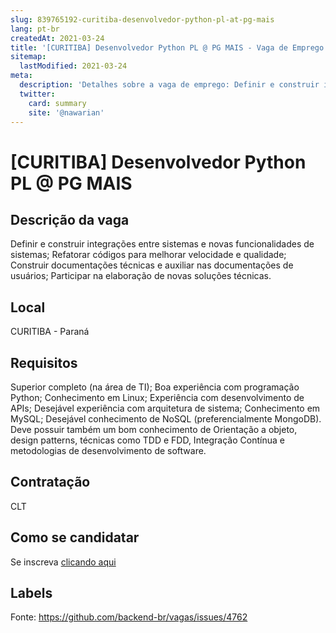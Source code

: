 ```yaml
---
slug: 839765192-curitiba-desenvolvedor-python-pl-at-pg-mais
lang: pt-br
createdAt: 2021-03-24
title: '[CURITIBA] Desenvolvedor Python PL @ PG MAIS - Vaga de Emprego'
sitemap:
  lastModified: 2021-03-24
meta:
  description: 'Detalhes sobre a vaga de emprego: Definir e construir integrações entre sistemas e novas funcionalidades de sistemas; Refatorar códigos para melhorar velocidade e qualidade; Construir documentações técnicas e auxiliar nas documentações de usuários; Participar na elaboração de novas soluções técnicas.'
  twitter:
    card: summary
    site: '@nawarian'
---
```


# [CURITIBA] Desenvolvedor Python PL @ PG MAIS

## Descrição da vaga

Definir e construir integrações entre sistemas e novas funcionalidades de sistemas;
Refatorar códigos para melhorar velocidade e qualidade;
Construir documentações técnicas e auxiliar nas documentações de usuários;
Participar na elaboração de novas soluções técnicas.

## Local

CURITIBA - Paraná

## Requisitos

Superior completo (na área de TI);
Boa experiência com programação Python;
Conhecimento em Linux;
Experiência com desenvolvimento de APIs;
Desejável experiência com arquitetura de sistema;
Conhecimento em MySQL;
Desejável conhecimento de NoSQL (preferencialmente MongoDB).
Deve possuir também um bom conhecimento de Orientação a objeto, design patterns, técnicas como TDD e FDD, Integração Contínua e metodologias de desenvolvimento de software.

## Contratação

CLT

## Como se candidatar

Se inscreva [clicando aqui](https://www.pyjobs.com.br/job/2338)

## Labels



Fonte: https://github.com/backend-br/vagas/issues/4762